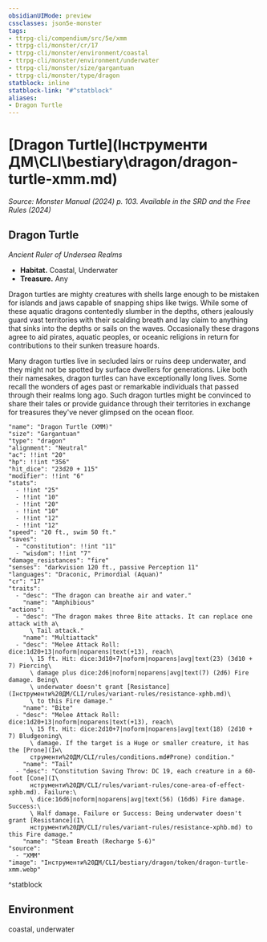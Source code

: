 ```yaml
---
obsidianUIMode: preview
cssclasses: json5e-monster
tags:
- ttrpg-cli/compendium/src/5e/xmm
- ttrpg-cli/monster/cr/17
- ttrpg-cli/monster/environment/coastal
- ttrpg-cli/monster/environment/underwater
- ttrpg-cli/monster/size/gargantuan
- ttrpg-cli/monster/type/dragon
statblock: inline
statblock-link: "#^statblock"
aliases:
- Dragon Turtle
---
```

# [Dragon Turtle](Інструменти ДМ\CLI\bestiary\dragon/dragon-turtle-xmm.md)
*Source: Monster Manual (2024) p. 103. Available in the <span title='Systems Reference Document (5.2)'>SRD</span> and the Free Rules (2024)*  

## Dragon Turtle

*Ancient Ruler of Undersea Realms*

- **Habitat.** Coastal, Underwater  
- **Treasure.** Any  

Dragon turtles are mighty creatures with shells large enough to be mistaken for islands and jaws capable of snapping ships like twigs. While some of these aquatic dragons contentedly slumber in the depths, others jealously guard vast territories with their scalding breath and lay claim to anything that sinks into the depths or sails on the waves. Occasionally these dragons agree to aid pirates, aquatic peoples, or oceanic religions in return for contributions to their sunken treasure hoards.

Many dragon turtles live in secluded lairs or ruins deep underwater, and they might not be spotted by surface dwellers for generations. Like both their namesakes, dragon turtles can have exceptionally long lives. Some recall the wonders of ages past or remarkable individuals that passed through their realms long ago. Such dragon turtles might be convinced to share their tales or provide guidance through their territories in exchange for treasures they've never glimpsed on the ocean floor.

```statblock
"name": "Dragon Turtle (XMM)"
"size": "Gargantuan"
"type": "dragon"
"alignment": "Neutral"
"ac": !!int "20"
"hp": !!int "356"
"hit_dice": "23d20 + 115"
"modifier": !!int "6"
"stats":
  - !!int "25"
  - !!int "10"
  - !!int "20"
  - !!int "10"
  - !!int "12"
  - !!int "12"
"speed": "20 ft., swim 50 ft."
"saves":
  - "constitution": !!int "11"
  - "wisdom": !!int "7"
"damage_resistances": "fire"
"senses": "darkvision 120 ft., passive Perception 11"
"languages": "Draconic, Primordial (Aquan)"
"cr": "17"
"traits":
  - "desc": "The dragon can breathe air and water."
    "name": "Amphibious"
"actions":
  - "desc": "The dragon makes three Bite attacks. It can replace one attack with a\
      \ Tail attack."
    "name": "Multiattack"
  - "desc": "Melee Attack Roll: dice:1d20+13|noform|noparens|text(+13), reach\
      \ 15 ft. Hit: dice:3d10+7|noform|noparens|avg|text(23) (3d10 + 7) Piercing\
      \ damage plus dice:2d6|noform|noparens|avg|text(7) (2d6) Fire damage. Being\
      \ underwater doesn't grant [Resistance](Інструменти%20ДМ/CLI/rules/variant-rules/resistance-xphb.md)\
      \ to this Fire damage."
    "name": "Bite"
  - "desc": "Melee Attack Roll: dice:1d20+13|noform|noparens|text(+13), reach\
      \ 15 ft. Hit: dice:2d10+7|noform|noparens|avg|text(18) (2d10 + 7) Bludgeoning\
      \ damage. If the target is a Huge or smaller creature, it has the [Prone](Ін\
      струменти%20ДМ/CLI/rules/conditions.md#Prone) condition."
    "name": "Tail"
  - "desc": "Constitution Saving Throw: DC 19, each creature in a 60-foot [Cone](І\
      нструменти%20ДМ/CLI/rules/variant-rules/cone-area-of-effect-xphb.md). Failure:\
      \ dice:16d6|noform|noparens|avg|text(56) (16d6) Fire damage. Success:\
      \ Half damage. Failure or Success: Being underwater doesn't grant [Resistance](І\
      нструменти%20ДМ/CLI/rules/variant-rules/resistance-xphb.md) to this Fire damage."
    "name": "Steam Breath (Recharge 5-6)"
"source":
  - "XMM"
"image": "Інструменти%20ДМ/CLI/bestiary/dragon/token/dragon-turtle-xmm.webp"
```
^statblock

## Environment

coastal, underwater